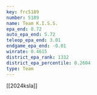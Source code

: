 ```yaml
---
key: frc5189
number: 5189
name: Team K.I.S.S.
epa_end: 8.72
auto_epa_end: 5.72
teleop_epa_end: 3.01
endgame_epa_end: -0.01
winrate: 0.4615
district_epa_rank: 1332
district_epa_percentile: 0.2604
type: Team
---
```

[[2024ksla]]

